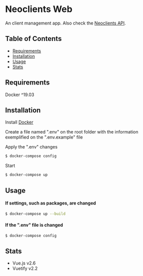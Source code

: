 # Neoclients Web
An client management app. Also check the [Neoclients API](https://github.com/felipe-videira/neoclients-api).

## Table of Contents

- [Requirements](#requirements)
- [Installation](#installation)
- [Usage](#usage)
- [Stats](#stats)

## Requirements
Docker ^19.03

## Installation
Install [Docker](https://docs.docker.com/get-docker/)

Create a file named ".env" on the root folder with the information exemplified on the ".env.example" file

Apply the ".env" changes
```bash
$ docker-compose config
```
Start
```bash
$ docker-compose up 
```

## Usage

#### If settings, such as packages, are changed
```bash
$ docker-compose up --build
```
#### If the ".env" file is changed
```bash
$ docker-compose config
```

## Stats
 - Vue.js v2.6
 - Vuetify v2.2

